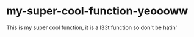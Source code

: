 # my-super-cool-function-yeoooww
This is my super cool function, it is a l33t function so don't be hatin'
